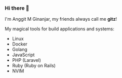 ### Hi there 👋

I'm Anggit M Ginanjar, my friends always call me **gitz**!

<!--
**itsgitz/itsgitz** is a ✨ _special_ ✨ repository because its `README.md` (this file) appears on your GitHub profile.

Here are some ideas to get you started:

- 🔭 I’m currently working on ...
- 🌱 I’m currently learning ...
- 👯 I’m looking to collaborate on ...
- 🤔 I’m looking for help with ...
- 💬 Ask me about ...
- 📫 How to reach me: ...
- 😄 Pronouns: ...
- ⚡ Fun fact: ...
-->

<!-- <img src="https://github-readme-stats.vercel.app/api?username=itsgitz&show_icons=true&theme=radical"> -->

My magical tools for build applications and systems:

- Linux
- Docker
- Golang
- JavaScript
- PHP (Laravel)
- Ruby (Ruby on Rails)
- NVIM
